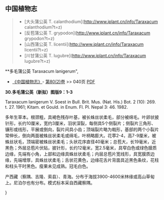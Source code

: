 

## 中国植物志

> * [大头蒲公英  T.  calanthodium](http://www.iplant.cn/info/Taraxacum calanthodium?t=z)
> * [反苞蒲公英  T.  grypodon](http://www.iplant.cn/info/Taraxacum grypodon?t=z)
> * [山西蒲公英  T.  licentii](http://www.iplant.cn/info/Taraxacum licentii?t=z)
> * [川甘蒲公英  T.  lugubre](http://www.iplant.cn/info/Taraxacum lugubre?t=z)


**多毛蒲公英 Taraxacum lanigerum",

* [《中国植物志》](http://www.iplant.cn/frps)- [第80(2)卷](http://www.iplant.cn/frps/vol/80(2)) >> 040页 [PDF](http://www.iplant.cn/frps/pdf/80(2)/040a.PDF)


**30.多毛蒲公英（新拟）图版9：1-3**

Taraxacum lanigerum V. Soest in Bull. Brit. Mus. (Nat. His.) Bot. 2 (10): 269. t. 27. 1961; Kitam. et Gould. in Enum. Fl. Pl. Nepal 3: 46. 1982.

多年生草本。根颈粗，具褐色残存叶基，被长蛛丝状柔毛，部分被绵毛。叶卵状披针形，长约10厘米，宽约3厘米，羽状深裂，每侧具5个侧裂片；侧裂片三角形、镰形或线形，平展或倒向，裂片间具小齿；顶端裂片略为戟形，基部的两个小裂片常伸长，倒向两面被蛛丝状柔毛或绵毛，叶柄略膨大。花葶2-4，高7-9厘米，被蛛丝状毛，顶端密被蛛丝状柔毛；头状花序直径40毫米；总苞大，长19毫米，近黑色；外层总苞片伏贴，披针形，长约12毫米，宽2.5毫米，具窄白色或绿色膜质边缘，先端有小角，上部和边缘具蛛丝状柔毛；内层总苞片宽线形，具宽膜质边缘，先端增厚，具蛛丝状柔毛；舌状花黄色，边缘花舌片背面具近黑色条纹，花柱和柱头干时黑色。瘦果未见成熟。冠毛白色。

产西藏（察隅、吉隆、索县）、青海。分布于海拔3900-4600米林缘或高山草甸上。尼泊尔也有分布。模式标本采自西藏察隅。

}